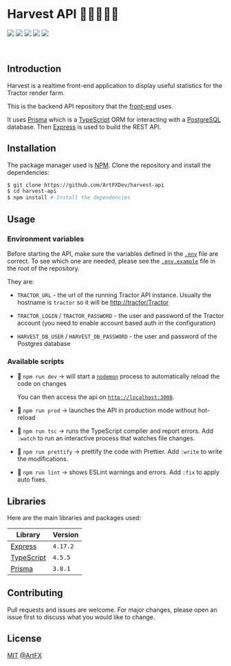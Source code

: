 # Harvest API 👨‍🌾👩‍🌾🌾

![](https://img.shields.io/badge/TypeScript-007ACC?style=for-the-badge&logo=typescript&logoColor=white) ![](https://img.shields.io/badge/express-40a9fe?style=for-the-badge&logo=express&logoColor=white) ![](https://img.shields.io/badge/Prisma-38a169?style=for-the-badge&logo=prisma&logoColor=white) ![](https://img.shields.io/badge/ESLint-4b32c3?style=for-the-badge&logo=eslint&logoColor=white) ![](https://img.shields.io/badge/Prettier-c188c1?style=for-the-badge&logo=prettier&logoColor=white)

<br>

## Introduction

Harvest is a realtime front-end application to display useful statistics for the Tractor render farm.

This is the backend API repository that the [front-end](https://github.com/ArtFXDev/harvest-ui) uses.

It uses [Prisma](https://www.prisma.io/) which is a [TypeScript](https://www.typescriptlang.org/) ORM for interacting with a [PostgreSQL](https://www.postgresql.org/) database. Then [Express](https://expressjs.com/) is used to build the REST API.

## Installation

The package manager used is [NPM](https://npmjs.com/). Clone the repository and install the dependencies:

```bash
$ git clone https://github.com/ArtFXDev/harvest-api
$ cd harvest-api
$ npm install # Install the dependencies
```

## Usage

### Environment variables

Before starting the API, make sure the variables defined in the [`.env`](.env) file are correct. To see which one are needed, please see the [`.env.example`](.env.example) file in the root of the repository.

They are:

- `TRACTOR_URL` - the url of the running Tractor API instance. Usually the hostname is `tractor` so it will be [http://tractor/Tractor](http://tractor/Tractor)

- `TRACTOR_LOGIN` / `TRACTOR_PASSWORD` - the user and password of the Tractor account (you need to enable account based auth in the configuration)

- `HARVEST_DB_USER` / `HARVEST_DB_PASSWORD` - the user and password of the Postgres database

### Available scripts

- 🚀 `npm run dev` -> will start a [`nodemon`](https://nodemon.io/) process to automatically reload the code on changes

  You can then access the api on [`http://localhost:3000`](http://localhost:3000).

- 👷 `npm run prod` -> launches the API in production mode without hot-reload

- 🔨 `npm run tsc` -> runs the TypeScript compiler and report errors. Add `:watch` to run an interactive process that watches file changes.

- 💅 `npm run prettify` -> prettify the code with Prettier. Add `:write` to write the modifications.

- 🚨 `npm run lint` -> shows ESLint warnings and errors. Add `:fix` to apply auto fixes.

## Libraries

Here are the main libraries and packages used:

| Library                                       | Version  |
| --------------------------------------------- | -------- |
| [Express](https://expressjs.com/)             | `4.17.2` |
| [TypeScript](https://www.typescriptlang.org/) | `4.5.5`  |
| [Prisma](https://www.prisma.io/)              | `3.8.1`  |

## Contributing

Pull requests and issues are welcome. For major changes, please open an issue first to discuss what you would like to change.

## License

[MIT](./LICENSE.md) [@ArtFX](https://artfx.school/)
